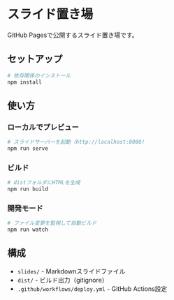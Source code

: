 # スライド置き場

GitHub Pagesで公開するスライド置き場です。

## セットアップ

```bash
# 依存関係のインストール
npm install
```

## 使い方

### ローカルでプレビュー

```bash
# スライドサーバーを起動（http://localhost:8080）
npm run serve
```

### ビルド

```bash
# distフォルダにHTMLを生成
npm run build
```

### 開発モード

```bash
# ファイル変更を監視して自動ビルド
npm run watch
```

## 構成

- `slides/` - Markdownスライドファイル
- `dist/` - ビルド出力（gitignore）
- `.github/workflows/deploy.yml` - GitHub Actions設定